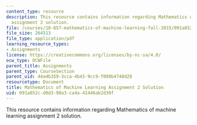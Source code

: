 ```yaml
---
content_type: resource
description: This resource contains information regarding Mathematics of machine learning
  assignment 2 solution.
file: /courses/18-657-mathematics-of-machine-learning-fall-2015/091a852cd0d398a3ca4a41446ab2d30f_MIT18_657F15_PS2_Sol.pdf
file_size: 264513
file_type: application/pdf
learning_resource_types:
- Assignments
license: https://creativecommons.org/licenses/by-nc-sa/4.0/
ocw_type: OCWFile
parent_title: Assignments
parent_type: CourseSection
parent_uid: 44a4b359-3cca-4b43-9cc9-f098b4748d28
resourcetype: Document
title: Mathematics of Machine Learning Assignment 2 Solution
uid: 091a852c-d0d3-98a3-ca4a-41446ab2d30f
---
```

This resource contains information regarding Mathematics of machine learning assignment 2 solution.